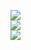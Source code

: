 ![](https://github-readme-stats.vercel.app/api?username=nic5694&theme=tokyonight&hide_border=false&include_all_commits=true&count_private=true,include_all_commits=true,rank_icon=github)<br/>
![](https://github-readme-streak-stats.herokuapp.com/?user=nic5694&theme=tokyonight&hide_border=false)<br/>
![](https://github-readme-stats.vercel.app/api/top-langs/?username=nic5694&theme=tokyonight&hide_border=false&include_all_commits=true&count_private=true&layout=compact)
<!---[![Readme Card](https://github-readme-stats.vercel.app/api/pin/?username=nic5694&repo=ChatRoom)](https://github.com/anuraghazra/github-readme-stats)---!>
